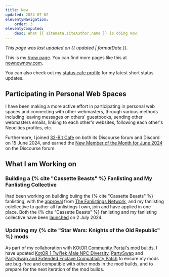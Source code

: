 ```yaml
---
title: Now
updated: 2024-07-02
eleventyNavigation:
    order: 3
eleventyComputed:
    desc: What {{ sitemeta.siteAuthor.name }} is doing now.
---
```


*This page was last updated on {{ updated | formatDate }}.*

This is my [/now page](https://nownownow.com/about). You can find more pages like this at [nownownow.com](https://nownownow.com/).

You can also check out my [status.cafe profile](https://status.cafe/users/leilukin) for my latest short status updates.

## Participating in Personal Web Spaces

I have been making a more active effort in participating in personal web spaces and connecting with other webmasters, through various methods including leaving messages on others' guestbooks, sending other webmasters emails, linking to each other's websites, following each other's Neocities profiles, etc.

Furthermore, I joined [32-Bit Cafe](https://32bit.cafe/) on both its Discourse forum and Discord on 15 June 2024, and earned the [New Member of the Month for June 2024](https://tumbleblog.leilukin.com/2024/07/02/earned-32-bit-cafe-new-member-of-the-month-award-for-june-2024/) on the Discourse forum.

## What I am Working on

### Building a {% cite "Cassette Beasts" %} Fanlisting and My Fanlisting Collective

Ihad been working on building buiing the {% cite "Cassette Beasts" %} fanlisting, with the [approval]((/blog/posts/2024-06-24-cassette-beasts-fanlisting-approved)) from [The Fanlistings Network](https://thefanlistings.org/), and my fanlisting colellective to gather all fanlistings I own, join and have applied in one place. Both the {% cite "Cassette Beasts" %} fanlisting and my fanlisting collective have been [launched](/blog/posts/2024-07-02-fanlisting-collective-launch) on 2 July 2024.

### Updating my {% cite "Star Wars: Knights of the Old Republic" %} mods

As part of my collaboration with [KOtOR Community Portal's mod builds](https://kotor.neocities.org/modding/), I have updated [KotOR 1 Twi'lek Male NPC Diversity](/projects/videogamemods/kotor1/#kotor-1-twilek-male-npc-diversity), [PartySwap](/projects/videogamemods/kotor2/#partyswap) and [PartySwap and Extended Enclave Compatibility Patch](/projects/videogamemods/kotor2/#partyswap-and-extended-enclave-compatibility-patch) to ensure my mods are bug-free and compatible with other mods in the mod builds, and to prepare for the next iteration of the mod builds.